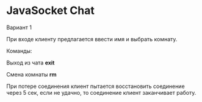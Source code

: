# JavaSocket Chat
Вариант 1

При входе клиенту предлагается ввести имя и выбрать комнату.

Команды:

Выход из чата **exit**

Смена комнаты **rm**

При потере соединения клиент пытается восстановить соединение через 5 сек, если не удачно, то соединение клиент заканчивает работу.
